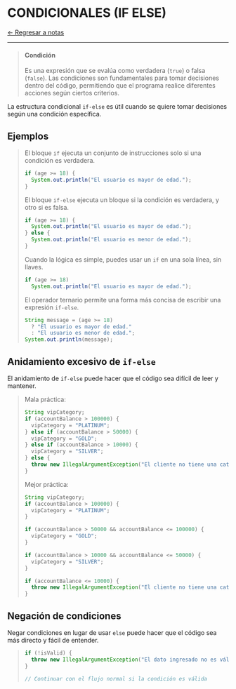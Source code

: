 # CONDICIONALES (IF ELSE)

[← Regresar a notas](../../../../../../../README.md) <br>

---

> #### Condición
> Es una expresión que se evalúa como verdadera (`true`) o falsa (`false`). 
> Las condiciones son fundamentales para tomar decisiones dentro del código, permitiendo que el programa realice diferentes acciones según ciertos criterios.

La estructura condicional `if-else` es útil cuando se quiere tomar decisiones según una condición específica.

## Ejemplos

> El bloque `if` ejecuta un conjunto de instrucciones solo si una condición es verdadera.
> ```java
> if (age >= 18) {
>   System.out.println("El usuario es mayor de edad.");
> }
> ```
> 
> El bloque `if-else` ejecuta un bloque si la condición es verdadera, y otro si es falsa.
> ```java
> if (age >= 18) {
>   System.out.println("El usuario es mayor de edad.");
> } else {
>   System.out.println("El usuario es menor de edad.");
> }
> ```
> 
> Cuando la lógica es simple, puedes usar un `if` en una sola línea, sin llaves.
> ```java
> if (age >= 18) 
>   System.out.println("El usuario es mayor de edad.");
> ```
> 
> El operador ternario permite una forma más concisa de escribir una expresión `if-else`.
> ```java
> String message = (age >= 18) 
>   ? "El usuario es mayor de edad." 
>   : "El usuario es menor de edad.";
> System.out.println(message);
> ```

## Anidamiento excesivo de `if-else`
El anidamiento de `if-else` puede hacer que el código sea difícil de leer y mantener.

> Mala práctica:
> ```java
> String vipCategory;
> if (accountBalance > 100000) {
>   vipCategory = "PLATINUM";
> } else if (accountBalance > 50000) {
>   vipCategory = "GOLD";
> } else if (accountBalance > 10000) {
>   vipCategory = "SILVER";
> } else {
>   throw new IllegalArgumentException("El cliente no tiene una categoría VIP");
> }
> ```
> 
> Mejor práctica:
> ```java
> String vipCategory;
> if (accountBalance > 100000) {
>   vipCategory = "PLATINUM";
> }
> 
> if (accountBalance > 50000 && accountBalance <= 100000) {
>   vipCategory = "GOLD";
> }
> 
> if (accountBalance > 10000 && accountBalance <= 50000) {
>   vipCategory = "SILVER";
> }
> 
> if (accountBalance <= 10000) {
>   throw new IllegalArgumentException("El cliente no tiene una categoría VIP");
> }
> ```

## Negación de condiciones
Negar condiciones en lugar de usar `else` puede hacer que el código sea más directo y fácil de entender.

> ```java
> if (!isValid) {
>   throw new IllegalArgumentException("El dato ingresado no es válido");
> }
> 
> // Continuar con el flujo normal si la condición es válida
> ```
